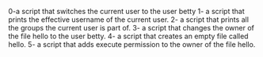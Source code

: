 0-a script that switches the current user to the user betty
1- a script that prints the effective username of the current user.
2- a script that prints all the groups the current user is part of.
3-  a script that changes the owner of the file hello to the user betty.
4- a script that creates an empty file called hello.
5- a script that adds execute permission to the owner of the file hello.
